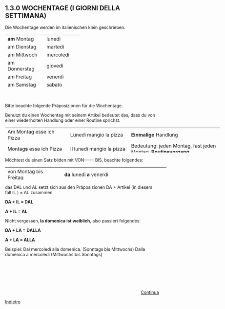 <h2>&nbsp;</h2>
<h2>1.3.0 WOCHENTAGE (I GIORNI DELLA SETTIMANA)</h2>
<p>Die Wochentage werden im italienischen klein geschrieben.</p>
<table style="height: 176px; width: 247px;">
<tbody>
<tr style="height: 18px;">
<td style="width: 119px; height: 18px;"><strong>am</strong> Montag</td>
<td style="width: 112px; height: 18px;">luned&igrave;</td>
</tr>
<tr style="height: 18px;">
<td style="width: 119px; height: 18px;">am Dienstag</td>
<td style="width: 112px; height: 18px;">marted&igrave;</td>
</tr>
<tr style="height: 18px;">
<td style="width: 119px; height: 18px;">am Mittwoch</td>
<td style="width: 112px; height: 18px;">mercoled&igrave;</td>
</tr>
<tr style="height: 18px;">
<td style="width: 119px; height: 18px;">am Donnerstag</td>
<td style="width: 112px; height: 18px;">gioved&igrave;</td>
</tr>
<tr style="height: 18px;">
<td style="width: 119px; height: 18px;">am Freitag</td>
<td style="width: 112px; height: 18px;">venerd&igrave;</td>
</tr>
<tr style="height: 18px;">
<td style="width: 119px; height: 18px;">am Samstag</td>
<td style="width: 112px; height: 18px;">sabato</td>
</tr>
<tr style="height: 18px;">
<td style="width: 119px; height: 18px;">am Sonntag</td>
<td style="width: 112px; height: 18px;">domenica</td>
</tr>
</tbody>
</table>
<p>&nbsp;</p>
<p>Bitte beachte folgende Pr&auml;posizionen f&uuml;r die Wochentage.</p>
<p>Benutzt du einen Wochentag mit seinem Artikel bedeutet das, dass du von einer wiederholten Handlung oder einer Routine sprichst.</p>
<table style="height: 81px; width: 704px;">
<tbody>
<tr style="height: 28px;">
<td style="width: 253px; height: 28px;">Am Montag esse ich Pizza</td>
<td style="width: 249.433px; height: 28px;">Luned&igrave; mangio la pizza</td>
<td style="width: 364.567px; height: 28px;"><strong>Einmalige</strong> Handlung</td>
</tr>
<tr style="height: 33.2px;">
<td style="width: 253px; height: 33.2px;">Montag<strong>s</strong> esse ich Pizza</td>
<td style="width: 249.433px; height: 33.2px;">Il luned&igrave; mangio la pizza</td>
<td style="width: 364.567px; height: 33.2px;">Bedeutung: jeden Montag, fast jeden Montag, <strong>Routinevorgang</strong></td>
</tr>
</tbody>
</table>
<p>M&ouml;chtest du einen Satz bilden mit VON----- BIS, beachte folgendes:</p>
<table style="height: 40px; width: 529px;">
<tbody>
<tr>
<td style="width: 272px;">von Montag bis Freitag</td>
<td style="width: 261.033px;"><strong>da</strong> luned&igrave;<strong> a</strong> venerd&igrave;</td>
<td style="width: 162.967px;">&nbsp;</td>
</tr>
<tr>
<td style="width: 272px;">Montag<strong>s</strong> bis Freitag<strong>s</strong></td>
<td style="width: 261.033px;"><strong>dal</strong> lunedi <strong>al</strong> venerd&igrave;</td>
<td style="width: 162.967px;"><strong>Routinehandlung!</strong></td>
</tr>
</tbody>
</table>
<p>das DAL und AL setzt sich aus den Pr&auml;posizionen DA + Artikel (in diesem fall IL ) = AL zusammen</p>
<p><strong>DA + IL = DAL</strong></p>
<p><strong>A + IL = AL</strong></p>
<p>Nicht vergessen,<strong> la domenica ist weiblich</strong>, also passiert folgendes:</p>
<p><strong>DA + LA = DALLA</strong></p>
<p><strong>A + LA = ALLA</strong></p>
<p>Beispiel: Dal mercoled&igrave; alla domenica. (Sonntags bis Mittwochs) Dalla domenica a mercoled&igrave; (Mittwochs bis Sonntags)</p>
<p>&nbsp;</p>
<p>&nbsp;</p>
<p>&nbsp;</p>





<p>
<a style="float:right;" href="settimana2.html">Continua</a>
</p>
<div style="clear:both;">  </div>

<p>
<a style="float:left;" href="numeri3.html">Indietro</a>
</p>
<div style="clear:both;">  </div>
